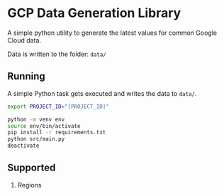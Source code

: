 # GCP Data Generation Library

A simple python utility to generate the latest values for common Google Cloud data.

Data is written to the folder: `data/`

## Running

A simple Python task gets executed and writes the data to `data/`.

```bash
export PROJECT_ID="[PROJECT_ID]"

python -m venv env
source env/bin/activate
pip install -r requirements.txt
python src/main.py
deactivate
```

## Supported

1. Regions